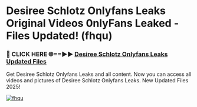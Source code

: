# Desiree Schlotz Onlyfans Leaks Original Videos 0nlyFans Leaked - Files Updated! (fhqu)

<h3>🔴 CLICK HERE 🌐==►► <a href="https://tinyurl.com/x26r9saj" rel="nofollow">Desiree Schlotz Onlyfans Leaks Updated Files</a></h3>

Get Desiree Schlotz Onlyfans Leaks and all content. Now you can access all videos and pictures of Desiree Schlotz Onlyfans Leaks. New Updated Files 2025!

[![fhqu](https://i.imgur.com/LkgZPqh.gif)](https://tinyurl.com/x26r9saj)
